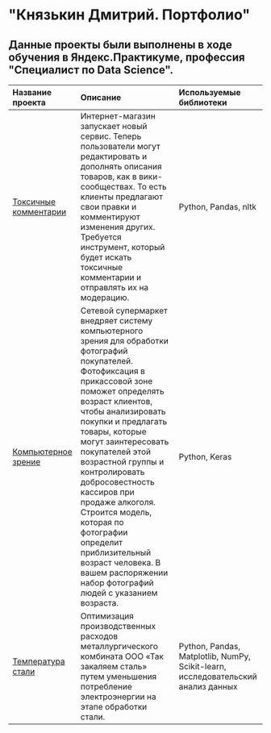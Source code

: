 # "Князькин Дмитрий. Портфолио"
	
## Данные проекты были выполнены в ходе обучения в Яндекс.Практикуме, профессия "Специалист по Data Science".

| Название проекта | Описание | Используемые библиотеки |
| :-------------------- | :--------------------- |:---------------------------|
| [Токсичные комментарии](https://github.com/DmitriiKnyazkin/portfolio/tree/master/toxic_comments_wikishop)| Интернет-магазин запускает новый сервис. Теперь пользователи могут редактировать и дополнять описания товаров, как в вики-сообществах. То есть клиенты предлагают свои правки и комментируют изменения других. Требуется инструмент, который будет искать токсичные комментарии и отправлять их на модерацию. | Python, Pandas, nltk |
| [Компьютерное зрение](https://github.com/DmitriiKnyazkin/portfolio/tree/master/computer_vision)| Сетевой супермаркет внедряет систему компьютерного зрения для обработки фотографий покупателей. Фотофиксация в прикассовой зоне поможет определять возраст клиентов, чтобы анализировать покупки и предлагать товары, которые могут заинтересовать покупателей этой возрастной группы и контролировать добросовестность кассиров при продаже алкоголя. Строится модель, которая по фотографии определит приблизительный возраст человека. В вашем распоряжении набор фотографий людей с указанием возраста.| Python, Keras  |
| [Температура стали](https://github.com/DmitriiKnyazkin/portfolio/tree/master/steel_temperatures)| Оптимизация производственных расходов металлургического комбината ООО «Так закаляем сталь» путем уменьшения потребление электроэнергии на этапе обработки стали.| Python, Pandas, Matplotlib, NumPy, Scikit-learn, исследовательский анализ данных |